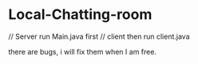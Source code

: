 # Local-Chatting-room
// Server
run Main.java first 
// client
then run client.java

there are bugs, i will fix them when I am free. 

